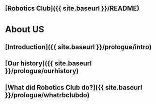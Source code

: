 ## [Robotics Club]({{ site.baseurl }}/README)
# About US
## [Introduction]({{ site.baseurl }}/prologue/intro)
## [Our history]({{ site.baseurl }}/prologue/ourhistory)
## [What did Robotics Club do?]({{ site.baseurl }}/prologue/whatrbclubdo)
